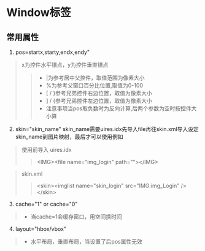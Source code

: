 # Window标签
## 常用属性
1. pos=startx,starty,endx,endy"  
> x为控件水平锚点，y为控件垂直锚点 
>>- |为参考居中父控件，取值范围为像素大小  
>>- %为参考父窗口百分比位置,取值为0-100  
>>- [ / }参考兄弟控件右边位置，取值为像素大小  
>>- ] / {参考兄弟控件左边位置，取值为像素大小  
>>- 注意事项当pos取负数时为反向计算,后两个参数为空时按控件大小算
2. skin="skin_name"
skin_name需要uires.idx先导入file再往skin.xml导入设定skin_name到图片映射，最后才可以使用例如  
> 使用前导入 uires.idx
>> \<IMG\>\<file name="img_login" path=""\>\</IMG\>  

> skin.xml
>> \<skin\><imglist name="skin_login" src="IMG:img_Login" /\>\</skin\>
3. cache="1" or cache="0"
>- 当cache=1会缓存窗口，用空间换时间
4. layout="hbox/vbox"
>- 水平布局，垂直布局，当设置了后pos属性无效
